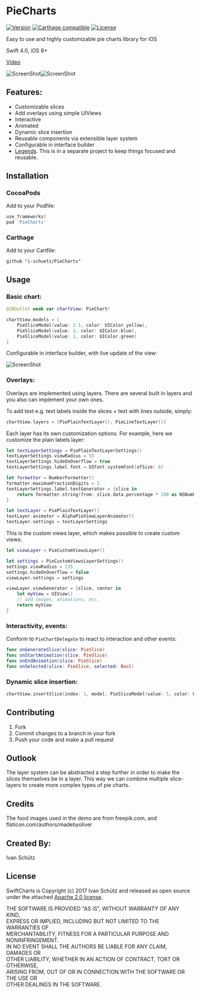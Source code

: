 # PieCharts

[![Version](https://img.shields.io/cocoapods/v/PieCharts.svg?style=flat)](http://cocoadocs.org/docsets/PieCharts)
[![Carthage compatible](https://img.shields.io/badge/Carthage-compatible-4BC51D.svg?style=flat)](https://github.com/Carthage/Carthage)
[![License](https://img.shields.io/cocoapods/l/PieCharts.svg?style=flat)](http://cocoadocs.org/docsets/PieCharts)

Easy to use and highly customizable pie charts library for iOS

Swift 4.0, iOS 8+

[Video](https://youtu.be/LPFTPMDKDAE)

![ScreenShot](Screenshots/IMG_1279.PNG)![ScreenShot](Screenshots/IMG_1278.PNG)

## Features:
- Customizable slices
- Add overlays using simple UIViews
- Interactive
- Animated
- Dynamic slice insertion
- Reusable components via extensible layer system
- Configurable in interface builder
- [Legends](https://github.com/i-schuetz/ChartLegends). This is in a separate project to keep things focused and reusable.

## Installation

### CocoaPods

Add to your Podfile:

```ruby
use_frameworks!
pod 'PieCharts'
```

### Carthage

Add to your Cartfile:

```
github "i-schuetz/PieCharts"
```

## Usage

### Basic chart:

```swift
@IBOutlet weak var chartView: PieChart!

chartView.models = [
    PieSliceModel(value: 2.1, color: UIColor.yellow),
    PieSliceModel(value: 3, color: UIColor.blue),
    PieSliceModel(value: 1, color: UIColor.green)
]
```

Configurable in interface builder, with live update of the view:

![ScreenShot](Screenshots/IB.PNG)

### Overlays:

Overlays are implemented using layers. There are several built in layers and you also can implement your own ones. 

To add text e.g. text labels inside the slices + text with lines outside, simply:
```swift
chartView.layers = [PiePlainTextLayer(), PieLineTextLayer()]

```

Each layer has its own customization options. For example, here we customize the plain labels layer:

```swift
let textLayerSettings = PiePlainTextLayerSettings()
textLayerSettings.viewRadius = 55
textLayerSettings.hideOnOverflow = true
textLayerSettings.label.font = UIFont.systemFont(ofSize: 8)

let formatter = NumberFormatter()
formatter.maximumFractionDigits = 1
textLayerSettings.label.textGenerator = {slice in
    return formatter.string(from: slice.data.percentage * 100 as NSNumber).map{"\($0)%"} ?? ""
}

let textLayer = PiePlainTextLayer()
textLayer.animator = AlphaPieViewLayerAnimator()
textLayer.settings = textLayerSettings

```

This is the custom views layer, which makes possible to create custom views:
```swift
let viewLayer = PieCustomViewsLayer()

let settings = PieCustomViewsLayerSettings()
settings.viewRadius = 135
settings.hideOnOverflow = false
viewLayer.settings = settings

viewLayer.viewGenerator = {slice, center in
    let myView = UIView()
    // add images, animations, etc.
    return myView
}

```

### Interactivity, events:

Conform to `PieChartDelegate` to react to interaction and other events:

```swift
func onGenerateSlice(slice: PieSlice)
func onStartAnimation(slice: PieSlice)
func onEndAnimation(slice: PieSlice)
func onSelected(slice: PieSlice, selected: Bool)
```

### Dynamic slice insertion:

```swift
chartView.insertSlice(index: 1, model: PieSliceModel(value: 5, color: UIColor.blue))
```

## Contributing

1. Fork
2. Commit changes to a branch in your fork
3. Push your code and make a pull request

## Outlook

The layer system can be abstracted a step further in order to make the slices themselves be in a layer. This way we can combine multiple slice-layers to create more complex types of pie charts.

## Credits

The food images used in the demo are from freepik.com, and flaticon.com/authors/madebyoliver

## Created By:

Ivan Schütz

## License

SwiftCharts is Copyright (c) 2017 Ivan Schütz and released as open source under the attached [Apache 2.0 license](LICENSE).

THE SOFTWARE IS PROVIDED "AS IS", WITHOUT WARRANTY OF ANY KIND,  
EXPRESS OR IMPLIED, INCLUDING BUT NOT LIMITED TO THE WARRANTIES OF  
MERCHANTABILITY, FITNESS FOR A PARTICULAR PURPOSE AND NONINFRINGEMENT.  
IN NO EVENT SHALL THE AUTHORS BE LIABLE FOR ANY CLAIM, DAMAGES OR  
OTHER LIABILITY, WHETHER IN AN ACTION OF CONTRACT, TORT OR OTHERWISE,  
ARISING FROM, OUT OF OR IN CONNECTION WITH THE SOFTWARE OR THE USE OR  
OTHER DEALINGS IN THE SOFTWARE.

